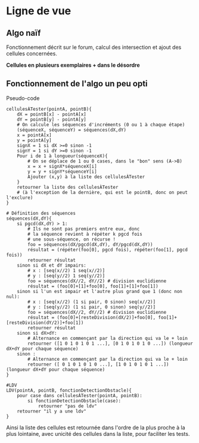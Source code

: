 # Ligne de vue

## Algo naïf

Fonctionnement décrit sur le forum, calcul des intersection et ajout des cellules concernées.

**Cellules en plusieurs exemplaires + dans le désordre**

## Fonctionnement de l'algo un peu opti

Pseudo-code
```
cellulesÀTester(pointA, pointB){
    dX = pointB[x] - pointA[x]
    dY = pointB[y] - pointA[y]
    # On calcule les séquences d'incréments (0 ou 1 à chaque étape)
    (séquenceX, séquenceY) = séquences(dX,dY)
    x = pointA[x]
    y = pointA[y]
    signX = 1 si dX >=0 sinon -1
    signY = 1 si dY >=0 sinon -1
    Pour i de 1 à longueur(séquenceX){
        # On se déplace de 1 ou 0 cases, dans le "bon" sens (A->B)
        x = x + signX*séquenceX[i]
        y = y + signY*séquenceY[i]
        Ajouter (x,y) à la liste des cellulesÀTester
    }
    retourner la liste des cellulesÀTester
    # (à l'exception de la dernière, qui est le pointB, donc on peut l'exclure)
}

# Définition des séquences
séquences(dX,dY){
    si pgcd(dX,dY) > 1:
        # Ils ne sont pas premiers entre eux, donc
        # la séquence revient à répéter k pgcd fois
        # une sous-séquence, on récurse !
        foo = séquences(dX/pgcd(dX,dY), dY/pgcd(dX,dY))
        résultat = (répéter(foo[0], pgcd fois), répéter(foo[1], pgcd fois))
        retourner résultat
    sinon si dX et dY impairs:
        # x : [seq(x//2) 1 seq(x//2)]
        # y : [seq(y//2) 1 seq(y//2)]
        foo = séquences(dX//2, dY//2) # division euclidienne
        résultat = (foo[0]+[1]+foo[0], foo[1]+[1]+foo[1])
    sinon si l'un est impair et l'autre plus grand que 1 (donc non nul):
        # x : [seq(x//2) (1 si pair, 0 sinon) seq(x//2)]
        # y : [seq(y//2) (1 si pair, 0 sinon) seq(y//2)]
        foo = séquences(dX//2, dY//2) # division euclidienne
        résultat = (foo[0]+[resteDivision(dX/2)]+foo[0], foo[1]+[resteDivision(dY/2)]+foo[1])
        retourner résultat
    sinon si dX>dY:
        # Alternance en commençant par la direction qui va le + loin
        retourner ([1 0 1 0 1 0 1 ...], [0 1 0 1 0 1 0 ...]) (longueur dX+dY pour chaque séquence)
    sinon :
        # Alternance en commençant par la direction qui va le + loin
        retourner ([ 0 1 0 1 0 1 0 ...], [1 0 1 0 1 0 1 ...]) (longueur dX+dY pour chaque séquence)
}

#LDV
LDV(pointA, pointB, fonctionDetectionObstacle){
    pour case dans cellulesÀTester(pointA, pointB):
        si fonctionDetectionObstacle(case):
            retourner "pas de ldv"
    retourner "il y a une ldv"
}
```

Ainsi la liste des cellules est retournée dans l'ordre de la plus proche à la plus lointaine, avec unicité des cellules dans la liste, pour faciliter les tests.
